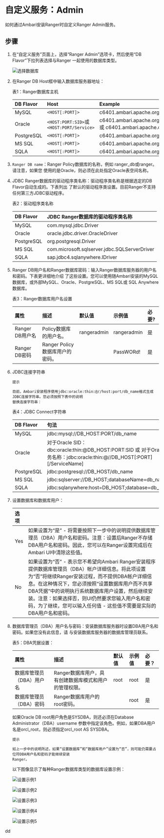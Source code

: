 自定义服务：Admin
================================================================================
如何通过Ambari安装Ranger时自定义Ranger Admin服务。

## 步骤
1. 在“自定义服务”页面上，选择“Ranger Admin”选项卡，然后使用“DB Flavor”下拉列表选择与Ranger
一起使用的数据库类型。

    ![选择数据库](img/4.png)

2. 在Ranger DB Host框中输入数据库服务器地址：

    表1：Ranger数据库主机

    | DB Flavor | Host | Example |
    | :------------- | :------------- | :------------ |
    | MySQL | `<HOST[:PORT]>` | c6401.ambari.apache.org:3306 |
    | Oracle | `<HOST:PORT:SID>`或`<HOST:PORT/Service>` | c6401.ambari.apache.org:1521:ORCL 或 c6401.ambari.apache.org:1521/XE |
    | PostgreSQL | `<HOST[:PORT]>` | c6401.ambari.apache.org |
    | MS SQL | `<HOST[:PORT]>` | c6401.ambari.apache.org:1433 |
    | SQLA | `<HOST[:PORT]>` | c6401.ambari.apache.org |

3. `Ranger DB name`：Ranger Policy数据库的名称，例如 ranger_db或ranger。请注意，如果您
使用的是Oracle，则必须在此处指定Oracle表空间名称。
4. JDBC Ranger数据库的驱动程序类名称：驱动程序类名称是根据选定的DB Flavor自动生成的。下表列出
了默认的驱动程序类设置。目前Ranger不支持任何第三方JDBC驱动程序。

    表2：驱动程序类名称

    | DB Flavor | JDBC Ranger数据库的驱动程序类名称 |
    | :------------- | :------------- |
    | MySQL | com.mysql.jdbc.Driver |
    | Oracle | oracle.jdbc.driver.OracleDriver |
    | PostgreSQL | org.postgresql.Driver |
    | MS SQL | com.microsoft.sqlserver.jdbc.SQLServerDriver |
    | SQLA | sap.jdbc4.sqlanywhere.IDriver |

5. Ranger DB用户名和Ranger数据库密码：输入Ranger数据库服务器的用户名和密码。下表更详细地介绍
了这些设置。您可以使用随Ambari安装的MySQL数据库，或外部MySQL、Oracle、PostgreSQL、MS SQL或
SQL Anywhere数据库。

    表3：Ranger数据库用户名设置

    | 属性 | 描述 | 默认值 | 示例值 | 必要? |
    | :-------- | :------- | :------ | :------ | :------ |
    | Ranger DB用户名 | Policy数据库的用户名。 | rangeradmin | rangeradmin | 是 |
    | Ranger DB密码 | Ranger Policy数据库用户的密码。 |  | PassWORd! | 是 |

6. JDBC连接字符串

    ```
    提示  

    目前，Ambari安装程序使用jdbc:oracle:thin:@//host:port/db_name格式生成JDBC连接字符串。您必须按照下表中的说明
    替换连接字符串：
    ```
    表4：JDBC Connect字符串

    | DB Flavor | 句法 | Example Value |
    | :------------- | :------------- | :------------ |
    | MySQL | jdbc:mysql://DB_HOST:PORT/db_name | jdbc:mysql://c6401.ambari.apache.org:3306/ranger_db |
    | Oracle | 对于Oracle SID：dbc:oracle:thin:@DB_HOST:PORT:SID 或 对于Oracle服务名称：jdbc:oracle:thin:@//DB_HOST[:PORT][/ServiceName] | jdbc:oracle:thin:@c6401.ambari.apache.org:1521:ORCL 或 jdbc:oracle:thin:@//c6401.ambari.apache.org:1521/XE |
    | PostgreSQL | jdbc:postgresql://DB_HOST/db_name | jdbc:postgresql://c6401.ambari.apache.org:5432/ranger_db |
    | MS SQL | jdbc:sqlserver://DB_HOST;databaseName=db_name | jdbc:sqlserver://c6401.ambari.apache.org:1433;databaseName=ranger_db |
    | SQLA | jdbc:sqlanywhere:host=DB_HOST;database=db_name | jdbc:sqlanywhere:host=c6401.ambari.apache.org:2638;database |

7. 设置数据库和数据库用户：

    | 选项 |  |
    | :------------- | :------------- |
    | Yes | 如果设置为“是” - 将需要按照下一步中的说明提供数据库管理员（DBA）用户名和密码。注意：设置后Ranger不存储DBA用户名和密码。因此，您可以在Ranger设置完成后在Ambari UI中清除这些值。 |
    | No | 如果设置为“否” - 表示您不希望向Ambari Ranger安装程序提供数据库管理员（DBA）帐户详细信息。将此项设置为“否”将继续Ranger安装过程，而不提供DBA帐户详细信息。在这种情况下，您必须按照“设置数据库用户而不共享DBA凭据”中的说明执行系统数据库用户设置，然后继续安装。注意：如果选择否，则UI仍然要求您输入用户名和密码，为了继续，您可以输入任何值 - 这些值不需要是实际的DBA用户名和密码。 |

8. 数据库管理员（DBA）用户名与密码：安装数据库服务器时设置DBA用户名和密码。如果您没有此信息，请
与安装数据库服务器的数据库管理员联系。

    表5：DBA凭据设置：

    | 属性 | 描述 | 默认值 | 示例值 | 必要？ |
    | :----- | :----- | :----- | :----- | :----- |
    | 数据库管理员（DBA）用户名 | Ranger数据库用户，具有创建数据库模式和用户的管理权限。 | root | root | 是 |
    | 数据库管理员（DBA）密码 | Ranger数据库用户的root密码。 |  | root | 是 |

    如果Oracle DB root用户角色是SYSDBA，则还必须在Database Administrator（DBA）username
    参数中指定该角色。例如，如果DBA用户名是orcl_root，则必须指定orcl_root AS SYSDBA。
    ```
    提示

    如上一步中的说明所述，如果“设置数据库”和“数据库用户”设置为“否”，则可能仍需要占位符DBA用户名和密码才能继续安装
    Ranger。
    ```
    以下图像显示了每种Ranger数据库类型的数据库设置示例：

    ![设置示例1](img/5.png)

    ![设置示例2](img/6.png)

    ![设置示例3](img/7.png)

    ![设置示例4](img/8.png)

    ![设置示例5](img/9.png)


































dd
